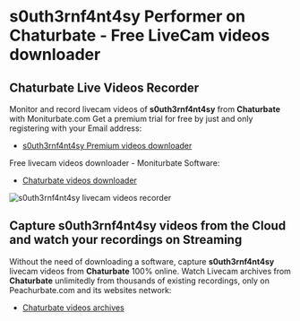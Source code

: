 # s0uth3rnf4nt4sy Performer on Chaturbate - Free LiveCam videos downloader

## Chaturbate Live Videos Recorder

Monitor and record livecam videos of **s0uth3rnf4nt4sy** from **Chaturbate** with Moniturbate.com
Get a premium trial for free by just and only registering with your Email address:
* [s0uth3rnf4nt4sy Premium videos downloader](https://moniturbate.com/request-demo-licence-key.html)

Free livecam videos downloader - Moniturbate Software:
* [Chaturbate videos downloader](https://moniturbate.com/moniturbate-download-software.html)

![s0uth3rnf4nt4sy livecam videos recorder](https://peachurnet.com/templates/moniturbate-software.png)


## Capture s0uth3rnf4nt4sy videos from the Cloud and watch your recordings on Streaming

Without the need of downloading a software, capture **s0uth3rnf4nt4sy** livecam videos from **Chaturbate** 100% online.
Watch Livecam archives from **Chaturbate** unlimitedly from thousands of existing recordings, only on Peachurbate.com and its websites network:
* [Chaturbate videos archives](https://peachurnet.com/)